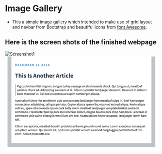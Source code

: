 # Image Gallery
* This a simple image gallery which intended to make use of grid layout and navbar from Bootstrap and beautiful icons from [font Awesome](https://fontawesome.com/icons?d=gallery). 

## Here is the screen shots of the finished webpage
![Screenshot1](Web_Development/ImageGallery/gallery1.png)
![Screenshot2](https://github.com/kaiLiGit/Web_Development/blob/master/TextBlog/blogsite2.png)
